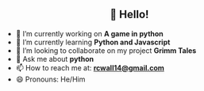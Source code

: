 <h2 align="center">👋 Hello!</h2>
</p>

- 🔭 I’m currently working on <b> A game in python </b>
- 🌱 I’m currently learning <b> Python and Javascript </b>
- 👯 I’m looking to collaborate on my project <b> Grimm Tales </b>
- 💬 Ask me about <b> python </b>
- 📫 How to reach me at: <b> rcwall14@gmail.com </b>
- 😄 Pronouns: He/Him


